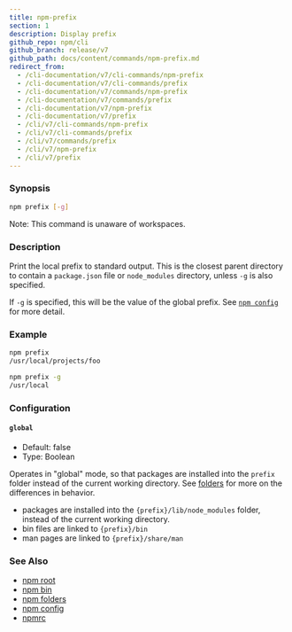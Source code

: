 ```yaml
---
title: npm-prefix
section: 1
description: Display prefix
github_repo: npm/cli
github_branch: release/v7
github_path: docs/content/commands/npm-prefix.md
redirect_from:
  - /cli-documentation/v7/cli-commands/npm-prefix
  - /cli-documentation/v7/cli-commands/prefix
  - /cli-documentation/v7/commands/npm-prefix
  - /cli-documentation/v7/commands/prefix
  - /cli-documentation/v7/npm-prefix
  - /cli-documentation/v7/prefix
  - /cli/v7/cli-commands/npm-prefix
  - /cli/v7/cli-commands/prefix
  - /cli/v7/commands/prefix
  - /cli/v7/npm-prefix
  - /cli/v7/prefix
---
```


### Synopsis

```bash
npm prefix [-g]
```

Note: This command is unaware of workspaces.

### Description

Print the local prefix to standard output. This is the closest parent directory to contain a `package.json` file or `node_modules` directory, unless `-g` is also specified.

If `-g` is specified, this will be the value of the global prefix. See [`npm config`](/cli/v7/commands/npm-config) for more detail.

### Example

```bash
npm prefix
/usr/local/projects/foo
```

```bash
npm prefix -g
/usr/local
```

### Configuration


#### `global`

- Default: false
- Type: Boolean

Operates in "global" mode, so that packages are installed into the `prefix` folder instead of the current working directory. See [folders](/cli/v7/configuring-npm/folders) for more on the differences in behavior.

- packages are installed into the `{prefix}/lib/node_modules` folder, instead of the current working directory.
- bin files are linked to `{prefix}/bin`
- man pages are linked to `{prefix}/share/man`



### See Also

- [npm root](/cli/v7/commands/npm-root)
- [npm bin](/cli/v7/commands/npm-bin)
- [npm folders](/cli/v7/configuring-npm/folders)
- [npm config](/cli/v7/commands/npm-config)
- [npmrc](/cli/v7/configuring-npm/npmrc)
